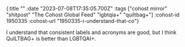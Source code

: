 {:title ""
 :date "2023-07-08T17:35:05.700Z"
 :tags ["cohost mirror" "shitpost" "The Cohost Global Feed" "lgbtqia+" "quiltbag+"]
 :cohost-id 1950335
 :cohost-url "1950335-i-understand-that-co"}

I understand that consistent labels and acronyms are good, but I think QuILTBAG+ is better than LGBTQAI+.